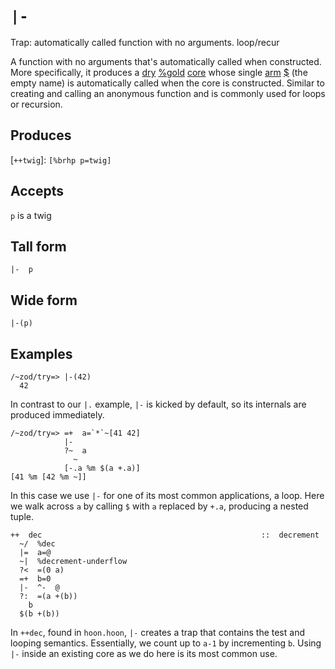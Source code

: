 `|-`
====

Trap: automatically called function with no arguments.  loop/recur

A function with no arguments that's automatically called when
constructed. More specifically, it produces a [dry]() [%gold]()
[core]() whose single [arm]() [$]() (the empty name) is
automatically called when the core is constructed. Similar to
creating and calling an anonymous function and is commonly used
for loops or recursion.

Produces
--------

[`++twig`]: `[%brhp p=twig]`

Accepts
-------

`p` is a twig

Tall form
---------

    |-  p

Wide form
---------

    |-(p)

Examples
--------

    /~zod/try=> |-(42)
      42

In contrast to our `|.` example, `|-` is kicked by default, so its
internals are produced immediately.

    /~zod/try=> =+  a=`*`~[41 42]
                |-
                ?~  a
                  ~
                [-.a %m $(a +.a)]
    [41 %m [42 %m ~]]

In this case we use `|-` for one of its most common applications, a
loop. Here we walk across `a` by calling `$` with `a` replaced by `+.a`,
producing a nested tuple.

    ++  dec                                                 ::  decrement
      ~/  %dec
      |=  a=@
      ~|  %decrement-underflow
      ?<  =(0 a)
      =+  b=0
      |-  ^-  @
      ?:  =(a +(b))
        b
      $(b +(b))

In `++dec`, found in `hoon.hoon`, `|-` creates a trap that contains the
test and looping semantics. Essentially, we count up to `a-1` by
incrementing `b`. Using `|-` inside an existing core as we do here is
its most common use.
